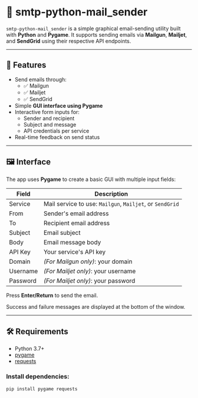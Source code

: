 # 📧 smtp-python-mail_sender

`smtp-python-mail_sender` is a simple graphical email-sending utility built with **Python** and **Pygame**. It supports sending emails via **Mailgun**, **Mailjet**, and **SendGrid** using their respective API endpoints.

---

## 🎯 Features

- Send emails through:
  - ✅ Mailgun
  - ✅ Mailjet
  - ✅ SendGrid
- Simple **GUI interface using Pygame**
- Interactive form inputs for:
  - Sender and recipient
  - Subject and message
  - API credentials per service
- Real-time feedback on send status

---

## 🖼️ Interface

The app uses **Pygame** to create a basic GUI with multiple input fields:

| Field       | Description |
|-------------|-------------|
| Service     | Mail service to use: `Mailgun`, `Mailjet`, or `SendGrid` |
| From        | Sender's email address |
| To          | Recipient email address |
| Subject     | Email subject |
| Body        | Email message body |
| API Key     | Your service's API key |
| Domain      | *(For Mailgun only)*: your domain |
| Username    | *(For Mailjet only)*: your username |
| Password    | *(For Mailjet only)*: your password |

Press **Enter/Return** to send the email.

Success and failure messages are displayed at the bottom of the window.

---

## 🛠️ Requirements

- Python 3.7+
- [pygame](https://pypi.org/project/pygame/)
- [requests](https://pypi.org/project/requests/)

### Install dependencies:

```bash
pip install pygame requests
